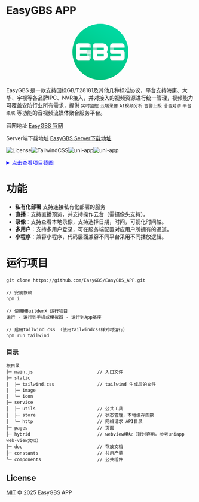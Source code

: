 # EasyGBS APP

<p style="text-align: center;">   <img src="doc/icon.png" width="150" height="150" style="border-radius: 50%;"> </p> 



EasyGBS 是一款支持国标GB/T28181及其他几种标准协议，平台支持海康、大华、宇视等各品牌IPC、NVR接入，并对接入的视频资源进行统一管理，视频能力可覆盖安防行业所有需求，提供 `实时监控` `云端录像` `AI视频分析` `告警上报` `语音对讲` `平台级联` 等功能的音视频流媒体聚合服务平台。

官网地址 [EasyGBS 官网](https://easygbs.com)

Server端下载地址  [EasyGBS Server下载地址](https://easygbs.com/docs/down/EasyGBS%E4%B8%8B%E8%BD%BD)

![License](https://img.shields.io/badge/License-MIT-green)![TailwindCSS](https://img.shields.io/badge/TailwindCSS-3-38bdf8?logo=tailwindcss)![uni-app](https://img.shields.io/badge/HBuilderX-4.x-green)![uni-app](https://img.shields.io/badge/Vue.js-3.x-green)

<details>
  <summary style="color:blue">点击查看项目截图</summary>
  <img src="" alt="项目截图" style="max-width:600px">
  <img src="doc/2c6dacf90e23144957ffd31758d6f9b4.png" alt="项目截图" style="max-width:600px">
  <img src="doc/cf4e8ec96ef8b40165ff286e12eb1ab3.png" alt="项目截图" style="max-width:600px">
    <img src="doc/062fefed97bbc82833483e97f6889699.png" alt="项目截图" style="max-width:600px">
</details>

# 功能

-  **私有化部署** 支持连接私有化部署的服务
- **直播**：支持直播预览，并支持操作云台（需摄像头支持）。
- **录像**：支持查看本地录像，支持选择日期，时间，可视化时间轴。
- **多用户**：支持多用户登录，可在服务端配置对应用户所拥有的通道。
- **小程序**：兼容小程序，代码层面兼容不同平台采用不同播放逻辑。

# 运行项目

```
git clone https://github.com/EasyGBS/EasyGBS_APP.git

// 安装依赖
npm i

// 使用HBuilderX 运行项目
运行 - 运行到手机或模拟器 - 运行到App基座

// 启用tailwind css （使用tailwindcss样式时运行）
npm run tailwind
```

### 目录

```
根目录
├─ main.js                        // 入口文件
├─ static
│  ├─ tailwind.css                // tailwind 生成后的文件
│  ├─ image
│  └─ icon
├─ service                        
│  ├─ utils                       // 公共工具
│  ├─ store                       // 状态管理，本地缓存函数
│  └─ http                        // 网络请求 API目录
├─ pages                          // 页面
├─ hybrid                         // webview模块（暂时弃用。参考uniapp web-view文档）
├─ doc                            // 存放文档
├─ constants                      // 共用产量
└─ components                     // 公共组件
```

## License

[MIT](https://github.com/LunaTechLab/MoonTV/blob/main/LICENSE) © 2025 EasyGBS APP

